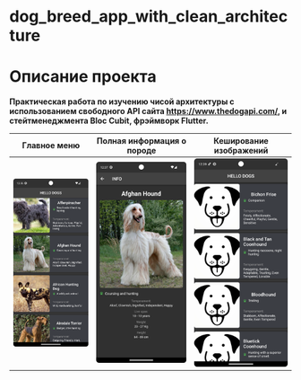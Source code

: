 # dog_breed_app_with_clean_architecture

# Описание проекта

**Практическая работа по изучению чисой архитектуры с использованием свободного API сайта https://www.thedogapi.com/, и стейтменеджмента Bloc Cubit, фрэймворк Flutter.**

|            Главное меню             |     Полная информация о породе      |        Кеширование изображений        |
|:-----------------------------------:|:-----------------------------------:|:-------------------------------------:|
| ![](./preview_images/main_menu.png) | ![](./preview_images/info_page.png) | ![](./preview_images/casch_image.png) |


